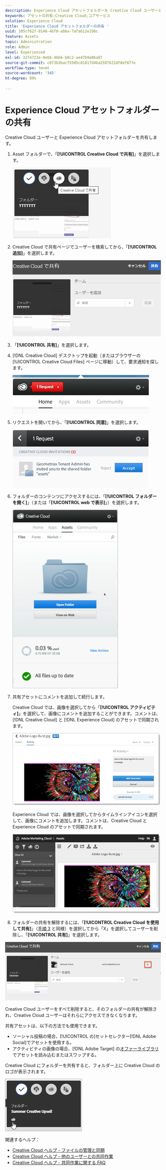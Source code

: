 ```yaml
---
description: Experience Cloud アセットフォルダーを Creative Cloud ユーザーと共有する方法。
keywords: アセットの共有;Creative Cloud;コアサービス
solution: Experience Cloud
title: 'Experience Cloud アセットフォルダーの共有 '
uuid: 105cf627-0148-4bf8-ab6a-7afa612e198c
feature: Assets
topic: Administration
role: Admin
level: Experienced
exl-id: 32f4723e-0e66-46b6-b0c2-ae47b9a06a87
source-git-commit: c073b3bacf5505c01017d4ba2507621df8ef877e
workflow-type: tm+mt
source-wordcount: '345'
ht-degree: 89%

---
```


# Experience Cloud アセットフォルダーの共有

Creative Cloud ユーザーと Experience Cloud アセットフォルダーを共有します。

1. Asset フォルダーで、「**[!UICONTROL Creative Cloud で共有]**」を選択します。

   ![Creative Cloudに共有](assets/asset-share-cc.png)
1. Creative Cloud で共有ページでユーザーを検索してから、「**[!UICONTROL 追加]**」を選択します。

   ![ユーザーのCreative Cloud](assets/asset-share-cc-page.png)

1. 「**[!UICONTROL 共有]**」を選択します。
1. [!DNL Creative Cloud] デスクトップを起動（またはブラウザーの [!UICONTROL Creative Cloud Files] ページに移動）して、要求通知を探します。

   ![リクエスト通知](assets/cc_share_request.png)
1. リクエストを開いてから、「**[!UICONTROL 同意]**」を選択します。

   ![リクエストを承認](assets/cc_share_accept.png)
1. フォルダーのコンテンツにアクセスするには、「**[!UICONTROL フォルダーを開く]**」（または「**[!UICONTROL web で表示]**」）を選択します。

   ![Web で表示](assets/creative_cloud_open_folder.png)
1. 共有アセットにコメントを追加して続行します。

   Creative Cloud では、画像を選択してから「**[!UICONTROL アクティビティ]**」を選択して、画像にコメントを追加することができます。コメントは、[!DNL Creative Cloud] と [!DNL Experience Cloud] のアセットで同期されます。

   ![画像にコメントを追加](assets/asset_comment_cc.png)

   Experience Cloud では、画像を選択してからタイムラインアイコンを選択して、画像にコメントを追加します。コメントは、Creative Cloud と Experience Cloud のアセットで同期されます。

   ![画像にコメントを追加](assets/asset_comment_mac.png)

1. フォルダーの共有を解除するには、「**[!UICONTROL Creative Cloud を使用して共有]**」（[手順 3](t-share-creative-cloud.md#step_BA17CFA185284641A9B878BA29551996) と同様）を選択してから「X」を選択してユーザーを削除し、「**[!UICONTROL 共有]**」を選択します。

![フォルダーの共有を解除する](assets/asset_remove_user.png)

Creative Cloud ユーザーをすべて削除すると、そのフォルダーの共有が解除され、Creative Cloud ユーザーはそれらにアクセスできなくなります。

共有アセットは、以下の方法でも使用できます。

* ソーシャル投稿の場合、[!UICONTROL  の]セットセレクター[!DNL Adobe Social]でアセットを使用する。
* アクティビティの画像の場合、[!DNL Adobe Target] の[オファーライブラリ](https://experienceleague.adobe.com/docs/target/using/experiences/offers/manage-content.html?lang=ja)でアセットを読み込むまたはスワップする。

Creative Cloud にフォルダーを共有すると、フォルダー上に Creative Cloud のロゴが表示されます。

![Creative Cloudーのロゴ](assets/asset-cc-logo.png)

関連するヘルプ：

* [Creative Cloud ヘルプ - ファイルの管理と同期](https://helpx.adobe.com/jp/creative-cloud/help/sync-creative-cloud-files.html)
* [Creative Cloud ヘルプ - 他のユーザーとの共同作業](https://helpx.adobe.com/jp/creative-cloud/help/collaboration.html)
* [Creative Cloud ヘルプ - 共同作業に関する FAQ](https://helpx.adobe.com/jp/creative-cloud/help/collaboration-faq.html)
